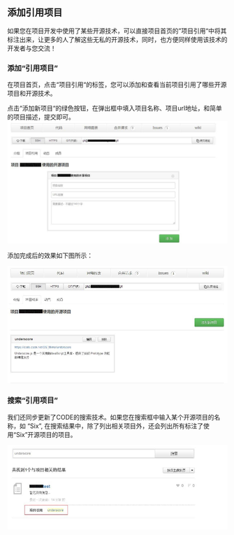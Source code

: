 ## 添加引用项目

如果您在项目开发中使用了某些开源技术，可以直接项目首页的”项目引用“中将其标注出来，让更多的人了解这些无私的开源技术，同时，也方便同样使用该技术的开发者与您交流！

### 添加“引用项目”

在项目首页，点击“项目引用“的标签，您可以添加和查看当前项目引用了哪些开源项目和开源技术。

点击“添加新项目“的绿色按钮，在弹出框中填入项目名称、项目url地址，和简单的项目描述，提交即可。
![](images/FAQ_4_9_1.jpg)
 
添加完成后的效果如下图所示：

![](images/FAQ_4_9_2.jpg)
 
### 搜索“引用项目”

我们还同步更新了CODE的搜索技术。如果您在搜索框中输入某个开源项目的名称，如 “Six”, 在搜索结果中，除了列出相关项目外，还会列出所有标注了使用“Six”开源项目的项目。

![](images/FAQ_4_9_3.jpg)
 
